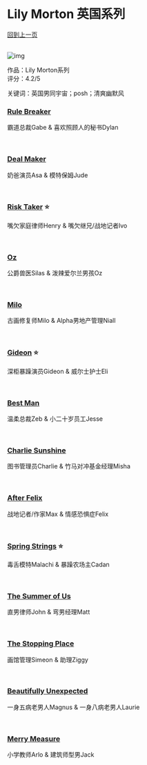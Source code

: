 # Lily Morton 英国系列
[回到上一页](https://boheme13.github.io/books/)  &nbsp;&nbsp;
<br>
<br>

![img](https://i0.wp.com/joyfullyjay.com/wp-content/uploads/2018/07/Risk-Taker-RDB-banner.jpg?resize=450%2C166&ssl=1)

作品：Lily Morton系列<br>
评分：4.2/5<br>

关键词：英国男同宇宙；posh；清爽幽默风

### [Rule Breaker](https://share.api.weibo.cn/share/249827230.html?weibo_id=4145512569360290)
霸道总裁Gabe & 喜欢照顾人的秘书Dylan

<br>


### [Deal Maker](https://boheme130.github.io/DealMaker/)
奶爸演员Asa & 模特保姆Jude

<br>



### [Risk Taker](https://boheme130.github.io/RiskTaker/) ⭐️
嘴欠家庭律师Henry & 嘴欠继兄/战地记者Ivo

<br>



### [Oz](https://boheme130.github.io/Oz/)
公爵兽医Silas & 泼辣爱尔兰男孩Oz

<br>



### [Milo](https://boheme130.github.io/Milo/)
古画修复师Milo & Alpha男地产管理Niall

<br>


### [Gideon](https://boheme130.github.io/Gideon/) ⭐️
深柜暴躁演员Gideon & 威尔士护士Eli

<br>


### [Best Man](https://boheme130.github.io/BestMan.git.io/)
温柔总裁Zeb & 小二十岁员工Jesse

<br>


### [Charlie Sunshine]()
图书管理员Charlie & 竹马对冲基金经理Misha

<br>


### [After Felix](https://boheme130.github.io/AfterFelix.git.io/)
战地记者/作家Max & 情感恐惧症Felix

<br>


### [Spring Strings](https://boheme130.github.io/SpringStrings/) ⭐️
毒舌模特Malachi & 暴躁农场主Cadan

<br>


### [The Summer of Us](https://boheme130.github.io/SummerOfUs/)
直男律师John & 弯男经理Matt

<br>


### [The Stopping Place]()
画馆管理Simeon & 助理Ziggy

<br>


### [Beautifully Unexpected](https://boheme130.github.io/BeautifUnexp.git.io/)
一身五病老男人Magnus & 一身八病老男人Laurie

<br>


### [Merry Measure](https://boheme130.github.io/MerryMeasure/)
小学教师Arlo & 建筑师型男Jack